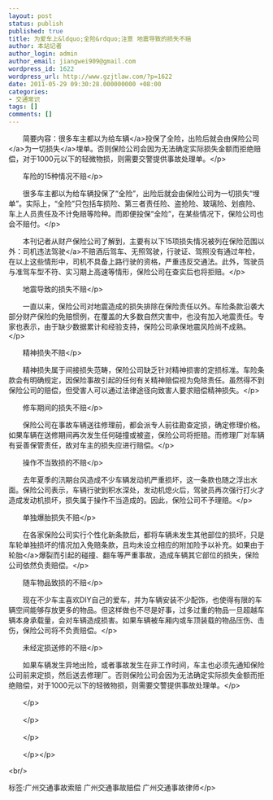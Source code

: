 ```yaml
---
layout: post
status: publish
published: true
title: 为爱车上&ldquo;全险&rdquo;注意 地震导致的损失不赔
author: 本站记者
author_login: admin
author_email: jiangwei909@gmail.com
wordpress_id: 1622
wordpress_url: http://www.gzjtlaw.com/?p=1622
date: 2011-05-29 09:30:28.000000000 +08:00
categories:
- 交通常识
tags: []
comments: []
---
```

<p><p>　　简要内容：很多车主都以为给<a>车辆<&#47;a>投保了全险，出险后就会由<a>保险公司<&#47;a>为一切<a>损失<&#47;a>埋单。否则保险公司会因为无法确定实际损失金额而拒绝赔偿，对于1000元以下的轻微物损，则需要交警提供事故处理单。<&#47;p><p>　　车险的15种情况不赔<&#47;p><p>　　很多车主都以为给车辆投保了&ldquo;全险&rdquo;，出险后就会由保险公司为一切损失&ldquo;埋单&rdquo;。实际上，&ldquo;全险&rdquo;只包括车损险、第三者责任险、盗抢险、玻璃险、划痕险、车上人员责任及不计免赔等险种。而即便投保&ldquo;全险&rdquo;，在某些情况下，保险公司也会不赔付。<&#47;p><p>　　本刊记者从财产保险公司了解到，主要有以下15项损失情况被列在保险范围以外：司机违法<a>驾驶<&#47;a>不赔酒后驾车、无照驾驶，行驶证、驾照没有通过年检，在以上这些情形中，司机不具备上路行驶的资格，严重违反交通法。此外，驾驶员与准驾车型不符、实习期上高速等情形，保险公司在查实后也将拒赔。<&#47;p><p>　　地震导致的损失不赔<&#47;p><p>　　一直以来，保险公司对地震造成的损失排除在保险责任以外。车险条款沿袭大部分财产保险的免赔惯例，在覆盖的大多数自然灾害中，也没有加入地震责任。专家也表示，由于缺少数据累计和经验支持，保险公司承保地震风险尚不成熟。<&#47;p><p>　　精神损失不赔<&#47;p><p>　　精神损失属于间接损失范畴，保险公司缺乏针对精神损害的定损标准。车险条款会有明确规定，因保险事故引起的任何有关精神赔偿视为免除责任。虽然得不到保险公司的赔偿，但受害人可以通过法律途径向致害人要求赔偿精神损失。<&#47;p><p>　　修车期间的损失不赔<&#47;p><p>　　保险公司在事故车辆送往修理前，都会派专人前往勘查定损，确定修理价格。如果车辆在送修期间再次发生任何碰撞或被盗，保险公司将拒赔。而修理厂对车辆有妥善保管责任，故对车主的损失应进行赔偿。<&#47;p><p>　　操作不当致损的不赔<&#47;p><p>　　去年夏季的汛期台风造成不少车辆发动机严重损坏，这一条款也随之浮出水面。保险公司表示，车辆行驶到积水深处，发动机熄火后，驾驶员再次强行打火才造成发动机损坏，损失属于操作不当造成的。因此，保险公司不予理赔。<&#47;p><p>　　单独爆胎损失不赔<&#47;p><p>　　在各家保险公司实行个性化新条款后，都将车辆未发生其他部位的损坏，只是车轮单独损坏的情况加入免赔条款，且均未设立相应的附加险予以补充。如果由于<a>轮胎<&#47;a>爆裂而引起的碰撞、翻车等严重事故，造成车辆其它部位的损失，保险公司依然负责赔偿。<&#47;p><p>　　随车物品致损的不赔<&#47;p><p>　　现在不少车主喜欢DIY自己的爱车，并为车辆安装不少配饰，也使得有限的车辆空间能够存放更多的物品。但这样做也不尽是好事，过多过重的物品一旦超越车辆本身承载量，会对车辆造成损害。如果车辆被车厢内或车顶装载的物品压伤、击伤，保险公司将不负责赔偿。<&#47;p><p>　　未经定损送修的不赔<&#47;p><p>　　如果车辆发生异地出险，或者事故发生在非工作时间，车主也必须先通知保险公司前来定损，然后送去修理厂。否则保险公司会因为无法确定实际损失金额而拒绝赔偿，对于1000元以下的轻微物损，则需要交警提供事故处理单。<&#47;p><p>　　<&#47;p><p>　　<&#47;p><p>　　<&#47;p><p>　　<&#47;p><&#47;p><br&#47;><p>标签:广州交通事故索赔 广州交通事故赔偿 广州交通事故律师<&#47;p>
